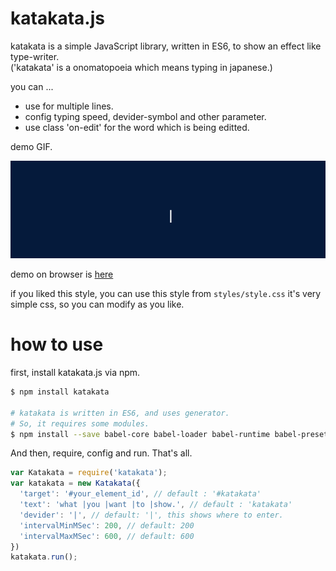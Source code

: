 # katakata.js
katakata is a simple JavaScript library, written in ES6, to show an effect like type-writer.  
('katakata' is a onomatopoeia which means typing in japanese.)

you can ...

- use for multiple lines.
- config typing speed, devider-symbol and other parameter.
- use class 'on-edit' for the word which is being editted.

demo GIF.

![sample](images/sample.gif)

demo on browser is [here](http://vsanna.github.io/katakata.js)

if you liked this style, you can use this style from ```styles/style.css```
it's very simple css, so you can modify as you like.


# how to use

first, install katakata.js via npm.

```bash
$ npm install katakata

# katakata is written in ES6, and uses generator.
# So, it requires some modules.
$ npm install --save babel-core babel-loader babel-runtime babel-preset-es2015
```

And then, require, config and run. That's all.

```js
var Katakata = require('katakata');
var katakata = new Katakata({
  'target': '#your_element_id', // default : '#katakata'
  'text': 'what |you |want |to |show.', // default : 'katakata'
  'devider': '|', // default: '|', this shows where to enter.
  'intervalMinMSec': 200, // default: 200
  'intervalMaxMSec': 600, // default: 600
})
katakata.run();
```

